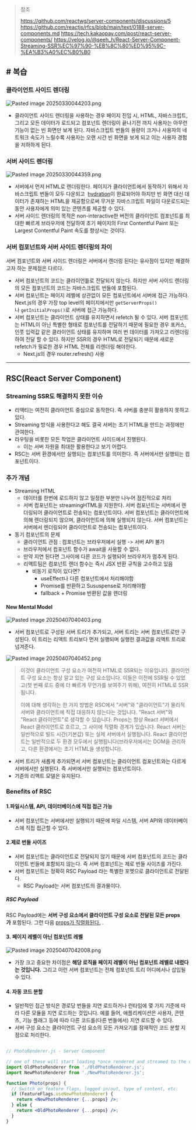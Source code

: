 > 참조
> 
> https://github.com/reactwg/server-components/discussions/5
> https://github.com/reactjs/rfcs/blob/main/text/0188-server-components.md
> https://tech.kakaopay.com/post/react-server-components/
> https://velog.io/@seeh_h/React-Server-Component-Streaming-SSR%EC%97%90-%EB%8C%80%ED%95%9C-%EA%B3%A0%EC%B0%B0

## # 복습

### 클라이언트 사이드 렌더링

![Pasted image 20250330044203.png](../img/Pasted%20image%2020250330044203.png)

- 클라이언트 사이드 렌더링을 사용하는 경우 페이지 진입 시, HTML, 자바스크립트, 그리고 모든 데이터가 로드되고 컴포넌트 렌더링이 끝나기전 까지 사용자는 아무런 기능이 없는 빈 화면만 보게 된다. 자바스크립트 번들의 용량이 크거나 사용자의 네트워크 속도가 느릴수록 사용자는 오랜 시간 빈 화면을 보게 되고 이는 사용자 경험을 저하하게 된다.

### 서버 사이드 렌더링

![Pasted image 20250330044359.png](../img/Pasted%20image%2020250330044359.png)

- 서버에서 먼저 HTML로 렌더링한다. 페이지가 클라이언트에서 동작하기 위해서 자바스크립트 번들이 모두 다운되고  [hydration](https://github.com/reactwg/react-18/discussions/46#discussioncomment-846714)이 완료되어야 하지만 빈 화면 대신 데이터가 존재하는 HTML을 제공함으로써 무거운 자바스크립트 파일이 다운로드되는 동안 사용자에게 의미 있는 콘텐츠를 제공할 수 있다.
- 서버 사이드 렌더링의 목적은 non-interactive한 버전의 클라이언트 컴포넌트를 최대한 빠르게 브라우저에 전달하여 초기 페이지의 First Contentful Paint 또는 Largest Contentful Paint 속도를 향상시는 것이다.

### 서버 컴포넌트와 서버 사이드 렌더링의 차이

서버 컴포넌트와 서버 사이드 렌더링은 서버에서 렌더링 된다는 유사점이 있지만 해결하고자 하는 문제점은 다르다.

- 서버 컴포넌트의 코드는 클라이언틑로 전달되지 않는다. 하지만 서버 사이드 렌더링의 모든 컴포넌트의 코드는 자바스크립트 번들에 포함된다.
- 서버 컴포넌트는 페이지 레벨에 상관없이 모든 컴포넌트에서 서버에 접근 가능하다. Next.js의 경우 가장 top level의 페이지에서만 `getServerProps()`나 `getInitialProps()`로 서버에 접근 가능하다.
- 서버 컴포넌트는 클라이언트 상태를 유지하면서 refetch 될 수 있다. 서버 컴포넌트는 HTML이 아닌 특별한 형태로 컴포넌트를 전달하기 때문에 필요한 경우 포커스, 인풋 입력값 같은 클라이언트 상태를 유지하며 여러 번 데이터를 가져오고 리렌더링하여 전달 할 수 있다. 하지만 SSR의 경우 HTML로 전달되기 때문에 새로운 refetch가 필료한 경우 HTML 전체를 리렌더링 해야한다.
	- Next.js의 경우 router.refresh() 사용

---
## RSC(React Server Component)

### Streaming SSR도 해결하지 못한 이슈

- 리액티는 여전히 클라이언트 중심으로 동작한다. 즉 서버를 충분히 활용하지 못하고 있다.
- Streaming 방식을 사용한다고 해도 결국 서버는 초기 HTML을 만드는 과정에만 관여한다.
- 라우팅을 비롯한 모든 작업은 클라이언트 사이드에서 진행된다.
	- 이는 서버 자원을 최대한 활용한다고 보기 어렵다.
- RSC는 서버 환경에서만 실행되는 컴포넌트를 의미한다. 즉 서버에서만 실행되는 컴포넌트이다.

### 추가 개념

- Streaming HTML
	- 데이터를 한번에 로드하지 않고 일정한 부분만 나누어 점진적으로 처리
	- 서버 컴포넌트는 streamingHTML을 지원한다. 서버 컴포넌트는 서버에서 렌더링되어 클라이언트로 전송되는 컴포넌트이다. 서버 컴포넌트는 클라이언트에 의해 렌더링되지 않으며, 클라이언트에 의해 실행되지 않는다. 서버 컴포넌트는 서버에서 렌더링되어 클라이언트로 전송되는 컴포넌트이다.
- 동기 컴포넌트의 문제
	- 클라이언트 관점 : 컴포넌트는 브라우저에서 실행 -> 서버 API 불가
	- 브라우저에서 컴포넌트 함수가 await을 사용할 수 없다.
	- 만약 지연 된다면 그사이에 다른 코드가 실행되어 브라우저가 멈추게 된다.
	- 리액트팀은 컴포넌트 렌더 함수는 즉시 JSX 반환 규칙을 고수하고 있음
		- 비동기 로직이 있다면?
			- useEffect나 다른 컴포넌트에서 처리해야함
			- Promise를 반환하고 Sususpense로 처리해야함
			- fallback + Promise 반환된 값을 렌더링
####  New Mental Model

![Pasted image 20250407040403.png](../img/Pasted%20image%2020250407040403.png)

- 서버 컴포넌트로 구성된 서버 트리가 추가되고, 서버 트리는 서버 컴포넌트로만 구성된다. 이 트리는 리액트 트리보다 먼저 실행되며 실행한 결과값을 리액트 트리로 넘겨준다.

![Pasted image 20250407040452.png](../img/Pasted%20image%2020250407040452.png)

> 이것이 클라이언트 구성 요소가 여전히 HTML로 SSR되는 이유입니다. 클라이언트 구성 요소는 항상 알고 있는 구성 요소입니다. 이들은 이전에 SSR될 수 있었고(첫 번째 로드 중에 더 빠르게 무언가를 보여주기 위해), 여전히 HTML로 SSR됩니다.
> 
> 이에 대해 생각하는 한 가지 방법은 RSC에서 "서버"와 "클라이언트"가 물리적 서버와 클라이언트에 직접 대응하지 않는다는 것입니다. "React 서버"와 "React 클라이언트"로 생각할 수 있습니다. Props는 항상 React 서버에서 React 클라이언트로 흐르고, 그 사이에 직렬화 경계가 있습니다. React 서버는 일반적으로 빌드 시간(기본값) 또는 실제 서버에서 실행됩니다. React 클라이언트는 일반적으로 두 환경 모두에서 실행됩니다(브라우저에서는 DOM을 관리하고, 다른 환경에서는 초기 HTML을 생성합니다).

- 서버 트리가 새롭게 추가되면서 서버 컴포넌트는 클라이언트 컴포넌트와는 다르게 서버에서만 실행된다. 즉 서버에서만 실행되는 컴포넌트이다.
- 기존의 리액트 모델은 유지된다. 
###  Benefits of RSC

#### 1.파일시스템, API, 데이터베이스에 직접 접근 가능

- 서버 컴포넌트는 서버에서만 실행되기 때문에 파일 시스템, 서버 API와 데이터베이스에 직접 접근할 수 있다.

#### 2.제로 번들 사이즈

- 서버 컴포넌트는 클라이언트로 전달되지 않기 때문에 서버 컴포넌트의 코드는 클라이언트 번들에 포함되지 않는다. 즉 서버 컴포넌트는 제로 번들 사이즈를 가진다.
- 서버 컴포넌트는 정확히 RSC Payload 라는 특별한 포멧으로 클라이언트로 전달된다.
	- RSC Payload는 서버 컴포넌트의 결과물이다.

##### RSC Payload

RSC Payload에는 **서버 구성 요소에서 클라이언트 구성 요소로 전달된 모든 props가** 포함된다. 그런 다음 [props가 직렬화된다.](https://github.com/reactjs/rfcs/blob/main/text/0188-server-components.md#simplified-loading-sequence) .


#### 3. 페이지 레벨이 아닌 컴포넌트 레벨

![Pasted image 20250407042008.png](../img/Pasted%20image%2020250407042008.png)

- 가장 크고 중요한 차이점은 **해당 로직을 페이지 레벨이 아닌 컴포넌트 레벨로 내렸다는 것입니다.** 그리고 이런 서버 컴포넌트는 전체 컴포넌트 트리 어디에서나 삽입될 수 있다.

#### 4. 자동 코드 분할

- 일반적인 접근 방식은 경로당 번들을 지연 로드하거나 런타임에 몇 가지 기준에 따라 다른 모듈을 지연 로드하는 것입니다. 예를 들어, 애플리케이션은 사용자, 콘텐츠, 기능 플래그 등에 따라 다른 코드를(다른 번들에서) 지연 로드할 수 있다.
- 서버 구성 요소는 클라이언트 구성 요소의 모든 가져오기를 잠재적인 코드 분할 지점으로 처리한다.

``` jsx

// PhotoRenderer.js - Server Component

// one of these will start loading *once rendered and streamed to the client*:
import OldPhotoRenderer from './OldPhotoRenderer.js';
import NewPhotoRenderer from './NewPhotoRenderer.js';

function Photo(props) {
  // Switch on feature flags, logged in/out, type of content, etc:
  if (FeatureFlags.useNewPhotoRenderer) {
    return <NewPhotoRenderer {...props} />;
  } else {
    return <OldPhotoRenderer {...props} />;
  }
}

```